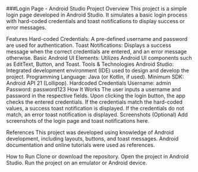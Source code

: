 ###Login Page - Android Studio
Project Overview
This project is a simple login page developed in Android Studio. It simulates a basic login process with hard-coded credentials and toast notifications to display success or error messages.

Features
Hard-coded Credentials: A pre-defined username and password are used for authentication.
Toast Notifications: Displays a success message when the correct credentials are entered, and an error message otherwise.
Basic Android UI Elements: Utilizes Android UI components such as EditText, Button, and Toast.
Tools & Technologies
Android Studio: Integrated development environment (IDE) used to design and develop the project.
Programming Language: Java (or Kotlin, if used).
Minimum SDK: Android API 21 (Lollipop).
Hardcoded Credentials
Username: admin
Password: password123
How It Works
The user inputs a username and password in the respective fields.
Upon clicking the login button, the app checks the entered credentials.
If the credentials match the hard-coded values, a success toast notification is displayed.
If the credentials do not match, an error toast notification is displayed.
Screenshots (Optional)
Add screenshots of the login page and toast notifications here.

References
This project was developed using knowledge of Android development, including layouts, buttons, and toast messages. Android documentation and online tutorials were used as references.

How to Run
Clone or download the repository.
Open the project in Android Studio.
Run the project on an emulator or Android device.
